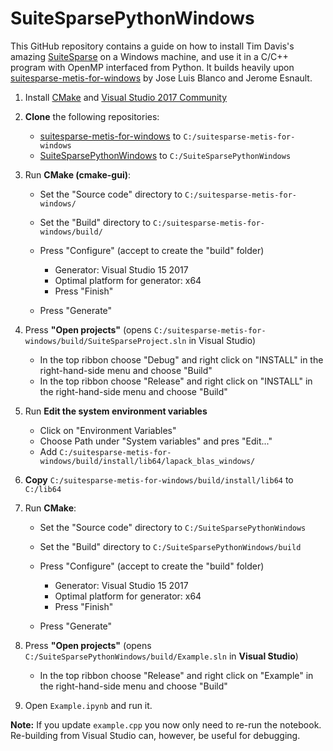 # SuiteSparsePythonWindows

This GitHub repository contains a guide on how to install Tim Davis's amazing [SuiteSparse](http://faculty.cse.tamu.edu/davis/suitesparse.html) on a Windows machine, and use it in a C/C++ program with OpenMP interfaced from Python. It builds heavily upon [suitesparse-metis-for-windows](https://github.com/jlblancoc/suitesparse-metis-for-windows) by Jose Luis Blanco and Jerome Esnault.

1. Install [CMake](http://www.cmake.org/donwload) and [Visual Studio 2017 Community](https://visualstudio.microsoft.com/)
2. **Clone** the following repositories:

    * [suitesparse-metis-for-windows](https://github.com/jlblancoc/suitesparse-metis-for-windows) to `C:/suitesparse-metis-for-windows` 
    * [SuiteSparsePythonWindows](https://github.com/JeppeDruedahl/SuiteSparsePythonWindows) to `C:/SuiteSparsePythonWindows` 

3. Run **CMake (cmake-gui)**:
      
    * Set the "Source code" directory to `C:/suitesparse-metis-for-windows/` 
	* Set the "Build" directory to `C:/suitesparse-metis-for-windows/build/`
	* Press "Configure" (accept to create the "build" folder)
	    
        * Generator: Visual Studio 15 2017
        * Optimal platform for generator: x64
        * Press "Finish"

	* Press "Generate"

4. Press **"Open projects"** (opens `C:/suitesparse-metis-for-windows/build/SuiteSparseProject.sln` in Visual Studio)

   * In the top ribbon choose "Debug" and right click on "INSTALL" in the right-hand-side menu and choose "Build" 
   * In the top ribbon choose "Release" and right click on "INSTALL" in the right-hand-side menu and choose "Build" 

5. Run **Edit the system environment variables** 
 
    * Click on "Environment Variables"
    * Choose Path under "System variables" and pres "Edit..."
    * Add `C:/suitesparse-metis-for-windows/build/install/lib64/lapack_blas_windows/`

6. **Copy** `C:/suitesparse-metis-for-windows/build/install/lib64` to `C:/lib64`

7. Run **CMake**:

    * Set the "Source code" directory to `C:/SuiteSparsePythonWindows` 
	* Set the "Build" directory to `C:/SuiteSparsePythonWindows/build`
	* Press "Configure" (accept to create the "build" folder)
	    
        * Generator: Visual Studio 15 2017
        * Optimal platform for generator: x64
        * Press "Finish"

	* Press "Generate"

8. Press **"Open projects"** (opens `C:/SuiteSparsePythonWindows/build/Example.sln` in **Visual Studio**)

   * In the top ribbon choose "Release" and right click on "Example" in the right-hand-side menu and choose "Build"

9. Open `Example.ipynb` and run it.

**Note:** If you update `example.cpp` you now only need to re-run the notebook. Re-building from Visual Studio can, however, be useful for debugging.
